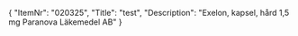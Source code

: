 {
  "ItemNr": "020325",
  "Title": "test",
  "Description": "Exelon, kapsel, hård 1,5 mg Paranova Läkemedel AB"
}